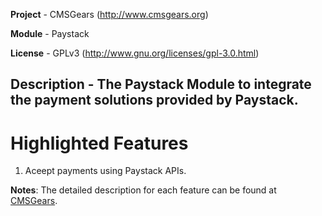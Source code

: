 **Project**	- CMSGears (http://www.cmsgears.org)

**Module**  - Paystack

**License** - GPLv3 (http://www.gnu.org/licenses/gpl-3.0.html)

**Description** - The Paystack Module to integrate the payment solutions provided by Paystack.
---

# Highlighted Features
1. Aceept payments using Paystack APIs.

**Notes**: The detailed description for each feature can be found at [CMSGears](https://www.cmsgears.org).
